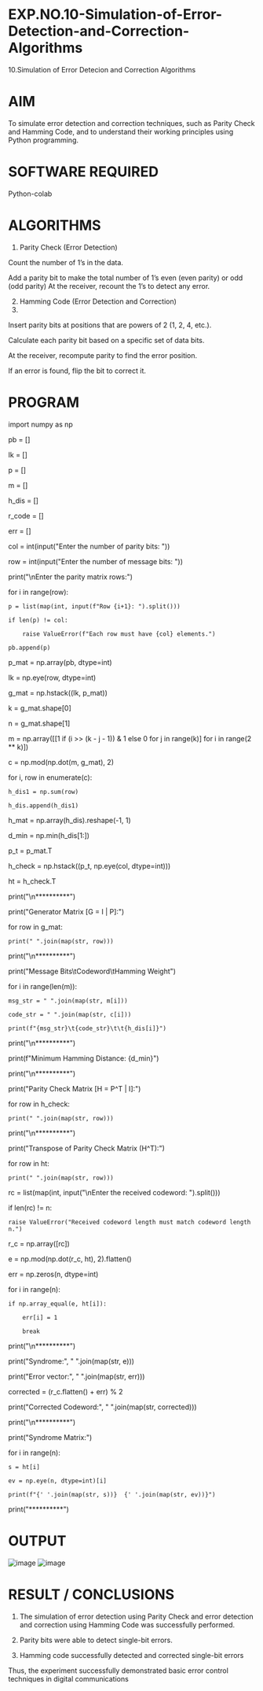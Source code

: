 # EXP.NO.10-Simulation-of-Error-Detection-and-Correction-Algorithms
10.Simulation of Error Detecion and Correction Algorithms

# AIM
To simulate error detection and correction techniques, such as Parity Check and Hamming Code, and to understand their working principles using Python programming.
# SOFTWARE REQUIRED
Python-colab

# ALGORITHMS
 1. Parity Check (Error Detection)
    
 Count the number of 1’s in the data.
 
 Add a parity bit to make the total number of 1’s even (even parity) or odd (odd
 parity)
  At the receiver, recount the 1’s to detect any error.
  
 2. Hamming Code (Error Detection and Correction)
 3. 
 Insert parity bits at positions that are powers of 2 (1, 2, 4, etc.).

 Calculate each parity bit based on a specific set of data bits.
 
 At the receiver, recompute parity to find the error position.
 
 If an error is found, flip the bit to correct it.

# PROGRAM
import numpy as np

pb = []

Ik = []

p = []

m = []

h_dis = []

r_code = []

err = []

col = int(input("Enter the number of parity bits: "))

row = int(input("Enter the number of message bits: "))

print("\nEnter the parity matrix rows:")

for i in range(row):

    p = list(map(int, input(f"Row {i+1}: ").split()))

    if len(p) != col:

        raise ValueError(f"Each row must have {col} elements.")

    pb.append(p)

p_mat = np.array(pb, dtype=int)

Ik = np.eye(row, dtype=int)

g_mat = np.hstack((Ik, p_mat))

k = g_mat.shape[0]

n = g_mat.shape[1]

m = np.array([[1 if (i >> (k - j - 1)) & 1 else 0 for j in range(k)] for i in range(2 ** k)])

c = np.mod(np.dot(m, g_mat), 2)

for i, row in enumerate(c):

    h_dis1 = np.sum(row)

    h_dis.append(h_dis1)

h_mat = np.array(h_dis).reshape(-1, 1)

d_min = np.min(h_dis[1:])

p_t = p_mat.T

h_check = np.hstack((p_t, np.eye(col, dtype=int)))

ht = h_check.T

print("\n**********")

print("Generator Matrix [G = I | P]:")

for row in g_mat:

    print(" ".join(map(str, row)))

print("\n**********")

print("Message Bits\tCodeword\tHamming Weight")

for i in range(len(m)):

    msg_str = " ".join(map(str, m[i]))

    code_str = " ".join(map(str, c[i]))

    print(f"{msg_str}\t{code_str}\t\t{h_dis[i]}")

print("\n**********")

print(f"Minimum Hamming Distance: {d_min}")

print("\n**********")

print("Parity Check Matrix [H = P^T | I]:")

for row in h_check:

    print(" ".join(map(str, row)))

print("\n**********")

print("Transpose of Parity Check Matrix (H^T):")

for row in ht:

    print(" ".join(map(str, row)))

rc = list(map(int, input("\nEnter the received codeword: ").split()))

if len(rc) != n:

    raise ValueError("Received codeword length must match codeword length n.")

r_c = np.array([rc])

e = np.mod(np.dot(r_c, ht), 2).flatten()

err = np.zeros(n, dtype=int)

for i in range(n):

    if np.array_equal(e, ht[i]):

        err[i] = 1

        break

print("\n**********")

print("Syndrome:", " ".join(map(str, e)))

print("Error vector:", " ".join(map(str, err)))

corrected = (r_c.flatten() + err) % 2

print("Corrected Codeword:", " ".join(map(str, corrected)))

print("\n**********")

print("Syndrome Matrix:")

for i in range(n):

    s = ht[i]

    ev = np.eye(n, dtype=int)[i]

    print(f"{' '.join(map(str, s))}  {' '.join(map(str, ev))}")

print("**********")


# OUTPUT
![image](https://github.com/user-attachments/assets/7a16b8d8-2597-4b59-8826-fb21984b5e99)
![image](https://github.com/user-attachments/assets/eefba764-247c-4250-9bc5-fa88d1e60cd4)

 
# RESULT / CONCLUSIONS
1. The simulation of error detection using Parity Check and error detection and correction using Hamming Code was successfully performed.
   
2. Parity bits were able to detect single-bit errors.
   
3. Hamming code successfully detected and corrected single-bit errors

 Thus, the experiment successfully demonstrated basic error control techniques in digital communications
